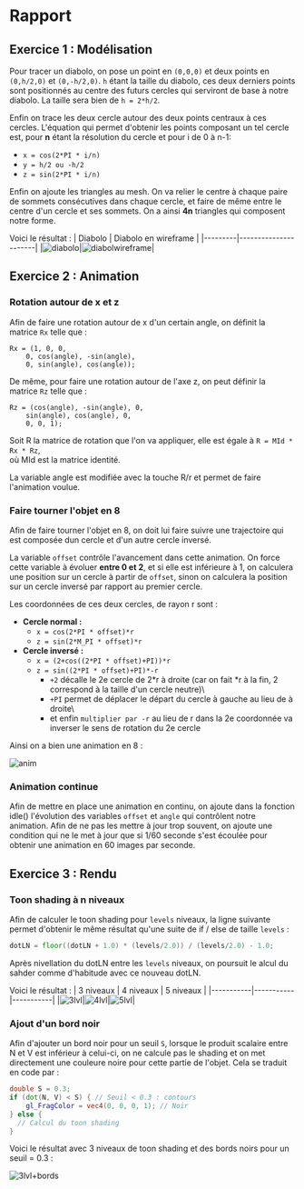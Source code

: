 # Rapport
## Exercice 1 : Modélisation
Pour tracer un diabolo, on pose un point en `(0,0,0)` et deux points en `(0,h/2,0)` et `(0,-h/2,0)`. `h` étant la taille du diabolo, ces deux derniers points sont positionnés au centre des futurs cercles qui serviront de base à notre diabolo. La taille sera bien de `h = 2*h/2`.

Enfin on trace les deux cercle autour des deux points centraux à ces cercles. L'équation qui permet d'obtenir les points composant un tel cercle est, pour **n** étant la résolution du cercle et pour i de 0 à n-1:
- `x = cos(2*PI * i/n)`
- `y = h/2 ou -h/2`
- `z = sin(2*PI * i/n)`

Enfin on ajoute les triangles au mesh. On va relier le centre à chaque paire de sommets consécutives dans chaque cercle, et faire de même entre le centre d'un cercle et ses sommets.
On a ainsi **4n** triangles qui composent notre forme.

Voici le résultat :
| Diabolo | Diabolo en wireframe |
|---------|----------------------|
|![diabolo](./img/diabolo.png)|![diabolwireframe](./img/diabolo_wireframe.png)|

## Exercice 2 : Animation

### Rotation autour de x et z

Afin de faire une rotation autour de x d'un certain angle, on définit la matrice `Rx` telle que :
```
Rx = (1, 0, 0,
    0, cos(angle), -sin(angle),
    0, sin(angle), cos(angle));
```   
De même, pour faire une rotation autour de l'axe z, on peut définir la matrice `Rz` telle que :
```
Rz = (cos(angle), -sin(angle), 0,
    sin(angle), cos(angle), 0,
    0, 0, 1);
```
Soit R la matrice de rotation que l'on va appliquer, elle est égale à `R = MId * Rx * Rz`,\
où MId est la matrice identité.

La variable angle est modifiée avec la touche R/r et permet de faire l'animation voulue.

### Faire tourner l'objet en 8
Afin de faire tourner l'objet en 8, on doit lui faire suivre une trajectoire qui est composée dun cercle et d'un autre cercle inversé.

La variable `offset` contrôle l'avancement dans cette animation. On force cette variable à évoluer **entre 0 et 2**, et si elle est inférieure à 1, on calculera une position sur un cercle à partir de `offset`, sinon on calculera la position sur un cercle inversé par rapport au premier cercle.

Les coordonnées de ces deux cercles, de rayon r sont :
- **Cercle normal :**
  - `x = cos(2*PI * offset)*r`
  - `z = sin(2*M_PI * offset)*r`
- **Cercle inversé :**
  - `x = (2+cos((2*PI * offset)+PI))*r`
  - `z = sin((2*PI * offset)+PI)*-r`
    - `+2` décalle le 2e cercle de 2*r à droite (car on fait *r à la fin, 2 correspond à la taille d'un cercle neutre)\
    - `+PI` permet de déplacer le départ du cercle à gauche au lieu de à droite\
    - et enfin `multiplier par -r` au lieu de r dans la 2e coordonnée va inverser le sens de rotation du 2e cercle

Ainsi on a bien une animation en 8 :

![anim](./img/anim.png)

### Animation continue

Afin de mettre en place une animation en continu, on ajoute dans la fonction idle() l'évolution des variables `offset` et `angle` qui contrôlent notre animation. Afin de ne pas les mettre à jour trop souvent, on ajoute une condition qui ne le met à jour que si 1/60 seconde s'est écoulée pour obtenir une animation en 60 images par seconde.

## Exercice 3 : Rendu

### Toon shading à n niveaux

Afin de calculer le toon shading pour `levels` niveaux, la ligne suivante permet d'obtenir le même résultat qu'une suite de if / else de taille `levels` :

```glsl
dotLN = floor((dotLN + 1.0) * (levels/2.0)) / (levels/2.0) - 1.0;
```
Après nivellation du dotLN entre les `levels` niveaux, on poursuit le alcul du sahder comme d'habitude avec ce nouveau dotLN.

Voici le résultat : 
| 3 niveaux | 4 niveaux | 5 niveaux |
|-----------|-----------|-----------|
|![3lvl](./img/toon3.png)|![4lvl](./img/toon4.png)|![5lvl](./img/toon5.png)|

### Ajout d'un bord noir

Afin d'ajouter un bord noir pour un seuil `S`, lorsque le produit scalaire entre N et V est inférieur à celui-ci, on ne calcule pas le shading et on met directement une couleure noire pour cette partie de l'objet. Cela se traduit en code par :

```glsl
double S = 0.3;
if (dot(N, V) < S) { // Seuil < 0.3 : contours
    gl_FragColor = vec4(0, 0, 0, 1); // Noir
} else {
  // Calcul du toon shading
}
```
Voici le résultat avec 3 niveaux de toon shading et des bords noirs pour un seuil = 0.3 :

![3lvl+bords](./img/toon3bords.png)

